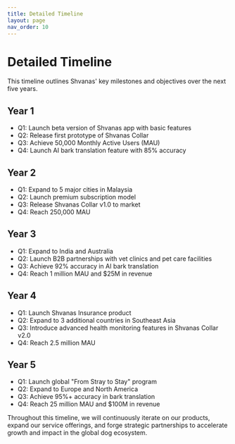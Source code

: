 ```yaml
---
title: Detailed Timeline
layout: page
nav_order: 10
---
```


# Detailed Timeline

This timeline outlines Shvanas' key milestones and objectives over the next five years.

## Year 1

- Q1: Launch beta version of Shvanas app with basic features
- Q2: Release first prototype of Shvanas Collar
- Q3: Achieve 50,000 Monthly Active Users (MAU)
- Q4: Launch AI bark translation feature with 85% accuracy

## Year 2

- Q1: Expand to 5 major cities in Malaysia
- Q2: Launch premium subscription model
- Q3: Release Shvanas Collar v1.0 to market
- Q4: Reach 250,000 MAU

## Year 3

- Q1: Expand to India and Australia
- Q2: Launch B2B partnerships with vet clinics and pet care facilities
- Q3: Achieve 92% accuracy in AI bark translation
- Q4: Reach 1 million MAU and $25M in revenue

## Year 4

- Q1: Launch Shvanas Insurance product
- Q2: Expand to 3 additional countries in Southeast Asia
- Q3: Introduce advanced health monitoring features in Shvanas Collar v2.0
- Q4: Reach 2.5 million MAU

## Year 5

- Q1: Launch global "From Stray to Stay" program
- Q2: Expand to Europe and North America
- Q3: Achieve 95%+ accuracy in bark translation
- Q4: Reach 25 million MAU and $100M in revenue

Throughout this timeline, we will continuously iterate on our products, expand our service offerings, and forge strategic partnerships to accelerate growth and impact in the global dog ecosystem.
